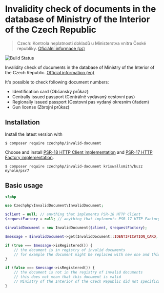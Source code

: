 # Invalidity check of documents in the database of Ministry of the Interior of the Czech Republic

> Czech: Kontrola neplatnosti dokladů u Ministerstva vnitra České republiky. [Oficiální informace (cs)](https://www.mvcr.cz/clanek/neplatne-doklady-ve-formatu-xml.aspx)

![Build Status](https://github.com/czechphp/invalid-document/actions/workflows//php.yml/badge.svg)

Invalidity check of documents in the database of Ministry of the Interior of the Czech Republic.
[Official information (en)](https://www.mvcr.cz/clanek/neplatne-doklady-ve-formatu-xml-en.aspx)

It's possible to check following document numbers:
* Identification card (Občanský průkaz)
* Centrally issued passport (Centrálně vydávaný cestovní pas)
* Regionally issued passport (Cestovní pas vydaný okresním úřadem)
* Gun license (Zbrojní průkaz)

## Installation

Install the latest version with

```
$ composer require czechphp/invalid-document
```

Choose and install 
[PSR-18 HTTP Client implementation](https://packagist.org/providers/psr/http-client-implementation) and
[PSR-17 HTTP Factory implementation](https://packagist.org/providers/psr/http-factory-implementation).

```
$ composer require czechphp/invalid-document kriswallsmith/buzz nyholm/psr7
```

## Basic usage
```php
<?php

use Czechphp\InvalidDocument\InvalidDocument;

$client = null; // anything that implements PSR-18 HTTP Client
$requestFactory = null; // anything that implements PSR-17 HTTP Factory

$invalidDocument = new InvalidDocument($client, $requestFactory);

$message = $invalidDocument->get(InvalidDocument::IDENTIFICATION_CARD, '123456', 'AB');

if (true === $message->isRegistered()) {
    // the document is in registry of invalid documents
    // for example the document might be replaced with new one and this one was invalidated
}

if (false === $message->isRegistered()) {
    // the document is not in the registry of invalid documents
    // this does not mean that this document is valid
    // Ministry of the Interior of the Czech Republic did not specifically declared this document as invalid
}
```
